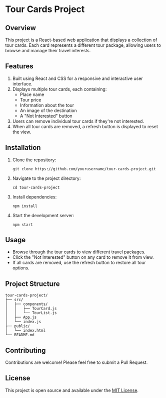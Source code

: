 # Tour Cards Project

## Overview
This project is a React-based web application that displays a collection of tour cards. Each card represents a different tour package, allowing users to browse and manage their travel interests.

## Features
1. Built using React and CSS for a responsive and interactive user interface.
2. Displays multiple tour cards, each containing:
   - Place name
   - Tour price
   - Information about the tour
   - An image of the destination
   - A "Not Interested" button
3. Users can remove individual tour cards if they're not interested.
4. When all tour cards are removed, a refresh button is displayed to reset the view.

## Installation
1. Clone the repository:
   ```
   git clone https://github.com/yourusername/tour-cards-project.git
   ```
2. Navigate to the project directory:
   ```
   cd tour-cards-project
   ```
3. Install dependencies:
   ```
   npm install
   ```
4. Start the development server:
   ```
   npm start
   ```

## Usage
- Browse through the tour cards to view different travel packages.
- Click the "Not Interested" button on any card to remove it from view.
- If all cards are removed, use the refresh button to restore all tour options.

## Project Structure
```
tour-cards-project/
├── src/
│   ├── components/
│   │   ├── TourCard.js
│   │   └── TourList.js
│   ├── App.js
│   └── index.js
├── public/
│   └── index.html
└── README.md
```

## Contributing
Contributions are welcome! Please feel free to submit a Pull Request.

## License
This project is open source and available under the [MIT License](LICENSE).